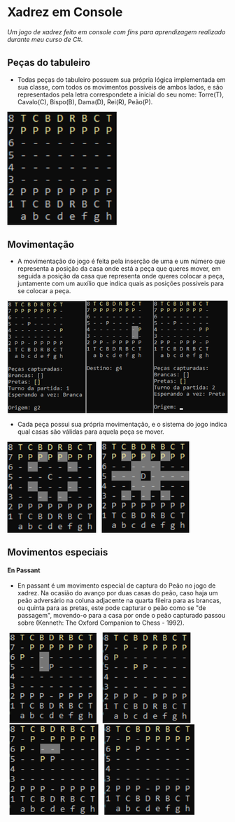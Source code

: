 # Xadrez em Console

###### Um jogo de xadrez feito em console com fins para aprendizagem realizado durante meu curso de C#.

## Peças do tabuleiro

- Todas peças do tabuleiro possuem sua própria lógica implementada em sua classe, com todos os movimentos possíveis de ambos lados, e são representados pela letra correspondete a inicial do seu nome: Torre(T), Cavalo(C), Bispo(B), Dama(D), Rei(R), Peão(P).

<img src="ReadMeImag/pecasTabuleiro.png" alt="Pecas do Tabuleiro" width="250px">

## Movimentação

- A movimentação do jogo é feita pela inserção de uma e um número que representa a posição da casa onde está a peça que queres mover, em seguida a posição da casa que representa onde queres colocar a peça, juntamente com um auxílio que indica quais as posições possíveis para se colocar a peça.

<img src="ReadMeImag/movimentacao_1.png" alt="Movimentacao1" >

- Cada peça possui sua própria movimentação, e o sistema do jogo indica qual casas são válidas para aquela peça se mover.

<div>
<img src="ReadMeImag/movimentacao_pecaCavalo.png" alt="Posicoes Posiveis Cavalo" width="202.5px">
<img src="ReadMeImag/movimentacao_pecaDama.png" alt="Posicoes Posiveis Dama" width="200px" hspace="10">
</div>
                                                                                                                    
## Movimentos especiais 

#### En Passant
- En passant é um movimento especial de captura do Peão no jogo de xadrez. Na ocasião do avanço por duas casas do peão, caso haja um peão adversário na coluna adjacente na quarta fileira para as brancas, ou quinta para as pretas, este pode capturar o peão como se "de passagem", movendo-o para a casa por onde o peão capturado passou sobre (Kenneth: The Oxford Companion to Chess - 1992).

<div>
<img src="ReadMeImag/enpassant1.png" alt="enpassant 1" hspace="5" width="199px">
<img src="ReadMeImag/enpassant2.png" alt="enpassant 1" hspace="5" width="201px">
<img src="ReadMeImag/enpassant3.png" alt="enpassant 1" hspace="5" width="203px">
<img src="ReadMeImag/enpassant4.png" alt="enpassant 1" hspace="5" width="206px">
</div>
